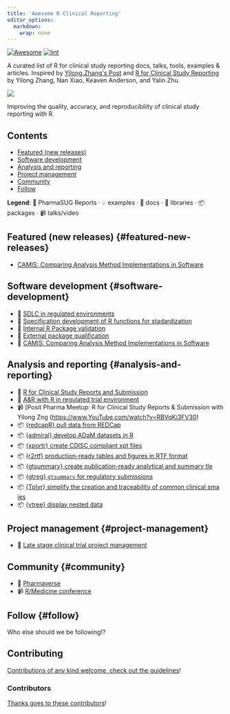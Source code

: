 ```yaml
---
title: 'Awesome R Clinical Reporting'
editor_options:
  markdown:
    wrap: none
---
```


<!-- title -->

<!--lint ignore no-dead-urls-->

[![Awesome](https://awesome.re/badge.svg)](https://awesome.re) [![lint](https://github.com/hidyverse/awesome-R-clinical-reporting/actions/workflows/lint.yaml/badge.svg)](https://github.com/hidyverse/awesome-R-clinical-reporting/actions/workflows/lint.yaml)

<!-- subtitle -->

A curated list of R for clinical study reporting docs, talks, tools, examples & articles. Inspired by [Yilong Zhang's Post](https://www.linkedin.com/posts/yilongzhang_creating-a-validated-environment-for-reproducibility-activity-7044529198165594112-DGf4/) and [R for Clinical Study Reporting](https://r4csr.org/) by Yilong Zhang, Nan Xiao, Keaven Anderson, and Yalin Zhu.

<!-- image -->

<a href="https://github.com/sindresorhus/awesome/blob/main/awesome.md" target="_blank" rel="noopener noreferrer"> <img src="https://raw.githubusercontent.com/sindresorhus/awesome/78bde71c34e21954ae2a526fb5e9d3f9be2c0eec/media/logo.svg"/> </a>

<!-- description -->

Improving the quality, accuracy, and reproducibility of clinical study reporting with R.

<!-- TOC -->

## Contents

-   [Featured (new releases)](#featured-new-releases)
-   [Software development](#software-development)
-   [Analysis and reporting](#analysis-and-reporting)
-   [Project management](#project-management)
-   [Community](#community)
-   [Follow](#follow)

<!-- CONTENT -->

**Legend**: 📝 PharmaSUG Reports · 💡 examples · 📖 docs · 🔌 libraries · 📦 packages · 📹 talks/video

## Featured (new releases) {#featured-new-releases}

-   [CAMIS: Comparing Analysis Method Implementations in Software](https://psiaims.github.io/CAMIS/)

## Software development {#software-development}

-   📝 [SDLC in regulated environments](https://lnkd.in/g9pv4USE)
-   📝 [Specification development of R functions for stadardization](https://lnkd.in/gjnG4hxx?trk=public_post-text)
-   📝 [Internal R Package validation](https://lnkd.in/gwDty-Z7?trk=public_post-text)
-   📝 [External package qualification](https://lnkd.in/gtpAjZA5?trk=public_post-text)
-   📖 [CAMIS: Comparing Analysis Method Implementations in Software](https://psiaims.github.io/CAMIS/)

## Analysis and reporting {#analysis-and-reporting}

-   📖 [R for Clinical Study Reports and Submission](https://r4csr.org/)
-   📝 [A&R with R in regulated trial environment](https://lnkd.in/g9pfxQv?trk=public_post-text)
-   📹 [Posit Pharma Meetup: R for Clinical Study Reports & Submission with Yilong Zng (<https://www.YouTube.com/watch?v=RBVqKi3FV30>)
-   📦 [{redcapR} pull data from REDCap](https://ouhscbbmc.github.io/REDCapR/)
-   📦 [{admiral} develop ADaM datasets in R](https://pharmaverse.github.io/admiral)
-   📦 [{xportr} create CDISC compliant xpt files](https://atorus-research.github.io/xportr/)
-   📦 [{r2rtf} production-ready tables and figures in RTF format](https://merck.github.io/r2rtf/)
-   📦 [{gtsummary} create publication-ready analytical and summary tle](https://www.danieldsjoberg.com/gtsummary/)
-   📦 [{gtreg} `gtsummary` for regulatory submissions](https://shannonpileggi.github.io/gtreg/)
-   📦 [{Tplyr} simplify the creation and traceability of common clinical sma ies](https://atorus-research.github.io/Tplyr/)
-   📦 [{vtree} display nested data](https://nbarrowman.github.io/vtree.html)

## Project management {#project-management}

-   📝 [Late stage clinical trial project management](https://lnkd.in/gjSJ4AUR)

## Community {#community}

-   📖 [Pharmaverse](https://pharmaverse.org/)
-   📹 [R/Medicine conference](https://events.linuxfoundation.org/r-medicine/)

<!-- END CONTENT -->

## Follow {#follow}

<!-- list people worth following on social sites (Twitter, LinkedIn, GitHub, YouTube etc.) -->

Who else should we be following!?

## Contributing

[Contributions of any kind welcome, check out the guidelines](contributing.md)!

### Contributors

[Thanks goes to these contributors](https://github.com/hidyverse/awesome-R-clinical-reporting/graphs/contributors)!
